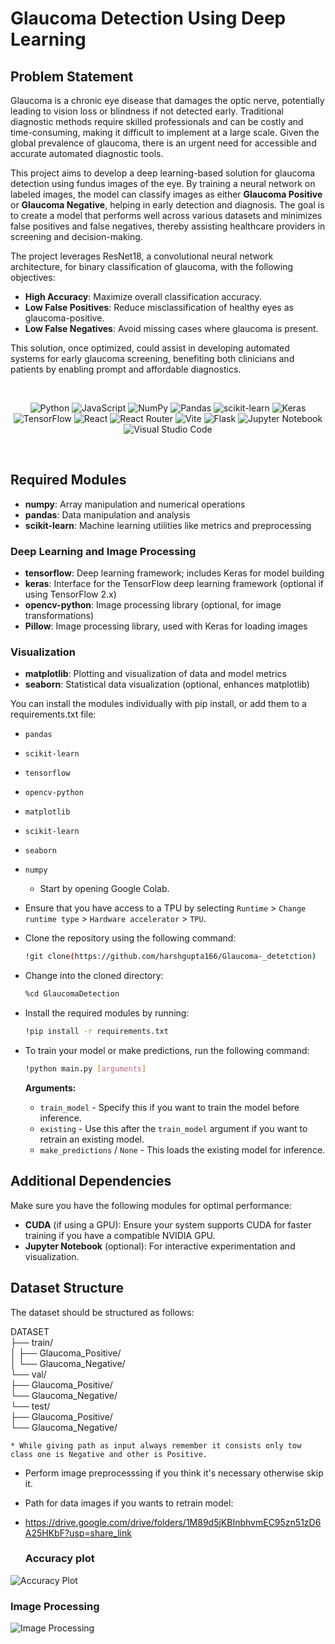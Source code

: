 
# Glaucoma Detection Using Deep Learning

## Problem Statement
Glaucoma is a chronic eye disease that damages the optic nerve, potentially leading to vision loss or blindness if not detected early. Traditional diagnostic methods require skilled professionals and can be costly and time-consuming, making it difficult to implement at a large scale. Given the global prevalence of glaucoma, there is an urgent need for accessible and accurate automated diagnostic tools.

This project aims to develop a deep learning-based solution for glaucoma detection using fundus images of the eye. By training a neural network on labeled images, the model can classify images as either **Glaucoma Positive** or **Glaucoma Negative**, helping in early detection and diagnosis. The goal is to create a model that performs well across various datasets and minimizes false positives and false negatives, thereby assisting healthcare providers in screening and decision-making.

The project leverages ResNet18, a convolutional neural network architecture, for binary classification of glaucoma, with the following objectives:
- **High Accuracy**: Maximize overall classification accuracy.
- **Low False Positives**: Reduce misclassification of healthy eyes as glaucoma-positive.
- **Low False Negatives**: Avoid missing cases where glaucoma is present.

This solution, once optimized, could assist in developing automated systems for early glaucoma screening, benefiting both clinicians and patients by enabling prompt and affordable diagnostics.

<br>
<div align="center">

![Python](https://img.shields.io/badge/python-3670A0?style=for-the-badge&logo=python&logoColor=ffdd54)
![JavaScript](https://img.shields.io/badge/javascript-%23323330.svg?style=for-the-badge&logo=javascript&logoColor=%23F7DF1E)
![NumPy](https://img.shields.io/badge/numpy-%23013243.svg?style=for-the-badge&logo=numpy&logoColor=white)
![Pandas](https://img.shields.io/badge/pandas-%23150458.svg?style=for-the-badge&logo=pandas&logoColor=white)
![scikit-learn](https://img.shields.io/badge/scikit--learn-%23F7931E.svg?style=for-the-badge&logo=scikit-learn&logoColor=white)
![Keras](https://img.shields.io/badge/Keras-%23D00000.svg?style=for-the-badge&logo=Keras&logoColor=white)
![TensorFlow](https://img.shields.io/badge/TensorFlow-%23FF6F00.svg?style=for-the-badge&logo=TensorFlow&logoColor=white)
![React](https://img.shields.io/badge/react-%2320232a.svg?style=for-the-badge&logo=react&logoColor=%2361DAFB)
![React Router](https://img.shields.io/badge/React_Router-CA4245?style=for-the-badge&logo=react-router&logoColor=white)
![Vite](https://img.shields.io/badge/vite-%23646CFF.svg?style=for-the-badge&logo=vite&logoColor=white)
![Flask](https://img.shields.io/badge/flask-%23000.svg?style=for-the-badge&logo=flask&logoColor=white)
![Jupyter Notebook](https://img.shields.io/badge/jupyter-%23FA0F00.svg?style=for-the-badge&logo=jupyter&logoColor=white)
![Visual Studio Code](https://img.shields.io/badge/Visual%20Studio%20Code-0078d7.svg?style=for-the-badge&logo=visual-studio-code&logoColor=white)

</div>
<br>


## Required Modules

- **numpy**: Array manipulation and numerical operations
- **pandas**: Data manipulation and analysis
- **scikit-learn**: Machine learning utilities like metrics and preprocessing

### Deep Learning and Image Processing
- **tensorflow**: Deep learning framework; includes Keras for model building
- **keras**: Interface for the TensorFlow deep learning framework (optional if using TensorFlow 2.x)
- **opencv-python**: Image processing library (optional, for image transformations)
- **Pillow**: Image processing library, used with Keras for loading images

### Visualization
- **matplotlib**: Plotting and visualization of data and model metrics
- **seaborn**: Statistical data visualization (optional, enhances matplotlib)


You can install the modules individually with pip install, or add them to a requirements.txt file:

- `pandas`
- `scikit-learn`
- `tensorflow`
- `opencv-python`
- `matplotlib`
- `scikit-learn`
- `seaborn`
- `numpy`

  * Start by opening Google Colab.

* Ensure that you have access to a TPU by selecting `Runtime` > `Change runtime type` > `Hardware accelerator` > `TPU`.

* Clone the repository using the following command:

    ```bash
    !git clone(https://github.com/harshgupta166/Glaucoma-_detetction)
    ```

* Change into the cloned directory:

    ```bash
    %cd GlaucomaDetection
    ```

* Install the required modules by running:

    ```bash
    !pip install -r requirements.txt
    ```

* To train your model or make predictions, run the following command:

    ```bash
    !python main.py [arguments]
    ```

    **Arguments:**
    - `train_model` - Specify this if you want to train the model before inference.
    - `existing` - Use this after the `train_model` argument if you want to retrain an existing model.
    - `make_predictions` / `None` - This loads the existing model for inference.


## Additional Dependencies

Make sure you have the following modules for optimal performance:

- **CUDA** (if using a GPU): Ensure your system supports CUDA for faster training if you have a compatible NVIDIA GPU.
- **Jupyter Notebook** (optional): For interactive experimentation and visualization.

## Dataset Structure
The dataset should be structured as follows:

DATASET  
├── train/  
│   ├── Glaucoma_Positive/  
│   └── Glaucoma_Negative/  
└── val/  
    ├── Glaucoma_Positive/  
    └── Glaucoma_Negative/  
└── test/  
    ├── Glaucoma_Positive/  
    └── Glaucoma_Negative/  

    * While giving path as input always remember it consists only tow class one is Negative and other is Positive.
* Perform image preprocesssing if you think it's necessary otherwise skip it.
* Path for data images if you wants to retrain model:
* https://drive.google.com/drive/folders/1M89d5jKBInbhvmEC95zn51zD6A25HKbF?usp=share_link

  ### Accuracy plot

![Accuracy Plot](https://github.com/CODEBRAKERBOYY/Glaucoma-Detection/blob/main/assets/Unknown-13.png)

  ### Image Processing

  ![Image Processing](https://github.com/CODEBRAKERBOYY/Glaucoma-Detection/blob/main/assets/IMAGE%20PROCESSING.png)

  





